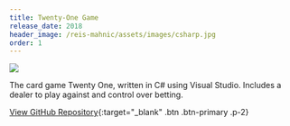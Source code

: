 ```yaml
---
title: Twenty-One Game
release_date: 2018
header_image: /reis-mahnic/assets/images/csharp.jpg
order: 1
---
```

![](/reis-mahnic/assets/images/twentyonegamescreenshot.jpg)

The card game Twenty One, written in C# using Visual Studio. Includes a dealer to play against and control over betting.

[View GitHub Repository](https://github.com/reismahnic/C-Sharp-Console-Twenty-One-Game){:target="_blank" .btn .btn-primary .p-2}
